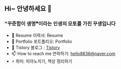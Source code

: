 ## Hi~ 안녕하세요 👋

### "꾸준함이 생명❞이라는 인생의 모토를 가진 꾸생입니다 
- 🔭 Resume 이력서: Resume
- 🌱 Portfolio 포트폴리오: Portfolio
- 🙌 Tistory 블로그 : [Tistory](https://juni-official.tistory.com/)  
- 📫 How to reach me 연락하기: hello8836@naver.com
- ⚡ 취미: 피아노치기, 책상 정리하기

